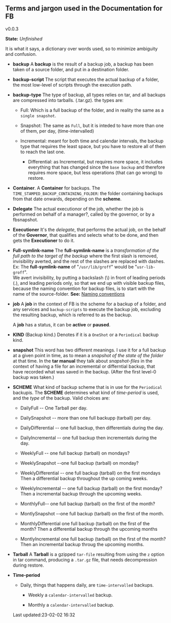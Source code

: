 Terms and jargon used in the Documentation for FB
-------------------------------------------------

v0.0.3

**State:** *Unfinished*

It is what it says, a dictionary over words used, so to
minimize ambiguity and confusion.


* **backup** 
	A **backup** is the result of a backup job, a backup has
	been taken of a source folder, and put in a destination
	folder.

* **backup-script** The script that executes the actual
	backup of a folder, the most low-level of scripts through
	the execution path.

* **backup-type** The type of backup, all types relies on
	tar, and all backups are compressed into tarballs.
	(.tar.gz). the types are:

	* Full: Which is a full backup of the folder, and in
		reality the same as a `single snapshot`.

	* Snapshot: The same as `Full`, but it is inteded to have
		more than one of them, per day, (time-intervalled)

  * Incremental: meant for both time and calendar intervals,
	  the backup type that requires the least space, but you
		have to restore all of them to reach the last one.

	* Differential: as Incremental, but  requires more space,
		it includes everything that has changed since the `base
		backup` and therefore requires more space, but less
		operations (that can go wrong)  to restore.


<!-- * bucket a folder containing different **Schemes** and
	**Kinds**, that in turn contains scripts/jobs.
--->

* **Container**. A **Container** for backups.
  The `TIME_STAMPED_BACKUP_CONTAINING_FOLDER`: the folder
	containing backups from that date onwards, depending on
	the **scheme**.

* **Delegate** The actual executionor of the job, whether
	the job is performed on behalf of a manager?, called by the
	governor, or by a fbsnapshot.

* **Executioner** It's the *delegate*, that performs the
	actual job, on the behalf of the **Governor**, that
	qualifies and selects what to be done, and then gets the
	**Executioner** to do it.

* **Full-symlink-name** The **full-symlink-name** is a
	*transformation of the full path to the target of the
	backup* where the first slash is removed, invisibility
	averted, and the rest of the slashes are replaced with
	dashes.<br/> Ex: The **full-symlink-name** of
	"`/usr/lib/groff`" would be "`usr-lib-groff`".<br/>
	We avert invisibility, by putting a backslash (\\) in front
	of leading periods (.), and leading periods only, so that we
	end up with visible backup files, because the naming
	convention for backup files, is to start with the name of
	the source-folder.
	**See:** [Naming conventions](https://github.com/McUsr/FB/blob/main/Docs/technical/namingconventions.md) 

* **job**  A **job** in the context of FB is the scheme for
	a backup of a folder, and  any services and
	`backup-scripts` to execute the backup job, excluding the
	resulting backup, which is referred to as the backup. 

	A **job** has a status, it can be **active** or
	**paused**.
	
* **KIND** (Backup kind.) Denotes if it is a `OneShot` or a
	`Periodical` backup kind.


* **snapshot** This word has two different meanings. 
  I use it for a full backup at a given point in time, as to
	mean a *snapshot of the state of the folder* at that time.
	In the **tar manual** they talk about *snapshot-files* in
	the context of having a file for an incremental or
	differntial backup, that have recorded what was saved in
	the backup. (After the first level-0 backup was taken.)

* **SCHEME** What kind of backup scheme that is in use for
	the `Periodical` backupis. The **SCHEME** determines what
	kind of *time-period* is used, and the *type* of the
	backup.  Valid choices are: 

	* DailyFull -- One Tarball per day.

	* DailySnapshot -- more than one full backupp (tarball) per day.

	* DailyDifferential -- one full backup, then differentials
		during the day.
	
	* DailyIncremental -- one full backup then incrementals
		during the day.

	* WeeklyFull -- one full backup (tarball) on mondays?

	* WeeklySnapshot --one full backup (tarball) on monday?

   	* WeeklyDifferential -- one full backup (tarball) on
		 the first mondays Then a differential backup throughout the
		up coming  weeks.

	* WeeklyIncremental -- one full backup (tarball) on
		the first monday? Then a incremental backup through the 
		upcoming weeks.

	* MonthlyFull-- one full backup (tarball) on the first of
		the month?

	* MontlySnapshot --one full backup (tarball) on the first
		of the month.

	* MonthlyDifferential one full backup (tarball) on the
		first of the month? Then a differential backup through
		the upcoming  months

	* MontlyIncremental one full backup (tarball) on the first
		of the month? Then an incremental backup throug the
		upcoming months.

* **Tarball** A **Tarball** is a gzipped `tar-file`
	resulting from using the `z` option in tar command,
	producing a `.tar.gz` file, that needs decompression
	during restore.

* **Time-period**

  * Daily, things that happens daily, are `time-intervalled`
		backups.

	* Weekly a `calendar-intervalled` backup.

	* Monthly a `calendar-intervalled` backup.

  Last updated:23-02-02 16:32

